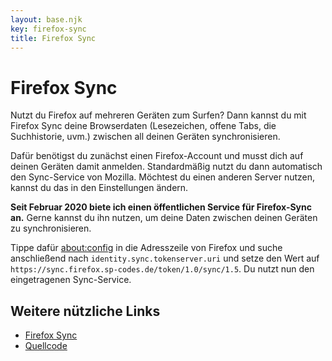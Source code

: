 ```yaml
---
layout: base.njk
key: firefox-sync
title: Firefox Sync
---
```

# <i class="fab fa-firefox-browser"></i> Firefox Sync

Nutzt du Firefox auf mehreren Geräten zum Surfen? Dann kannst du mit Firefox Sync deine Browserdaten (Lesezeichen, offene Tabs, die Suchhistorie, uvm.) zwischen all deinen Geräten synchronisieren.

Dafür benötigst du zunächst einen Firefox-Account und musst dich auf deinen Geräten damit anmelden. Standardmäßig nutzt du dann automatisch den Sync-Service von Mozilla. Möchtest du einen anderen Server nutzen, kannst du das in den Einstellungen ändern.

__Seit Februar 2020 biete ich einen öffentlichen Service für Firefox-Sync an.__ Gerne kannst du ihn nutzen, um deine Daten zwischen deinen Geräten zu synchronisieren. 

Tippe dafür [about:config](about:config) in die Adresszeile von Firefox und suche anschließend nach `identity.sync.tokenserver.uri` und setze den Wert auf `https://sync.firefox.sp-codes.de/token/1.0/sync/1.5`. Du nutzt nun den eingetragenen Sync-Service.

## Weitere nützliche Links

* [Firefox Sync](https://www.mozilla.org/de/firefox/accounts/)
* [Quellcode](https://github.com/mozilla-services/syncserver)
